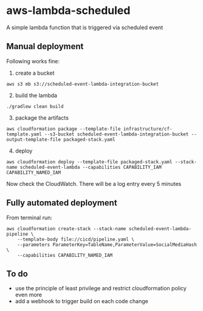 # aws-lambda-scheduled

A simple lambda function that is triggered via scheduled event

## Manual deployment

Following works fine:

1. create a bucket
```
aws s3 mb s3://scheduled-event-lambda-integration-bucket
```
2. build the lambda
```
./gradlew clean build
```
3. package the artifacts
```
aws cloudformation package --template-file infrastructure/cf-template.yaml --s3-bucket scheduled-event-lambda-integration-bucket --output-template-file packaged-stack.yaml
```
4. deploy
```
aws cloudformation deploy --template-file packaged-stack.yaml --stack-name scheduled-event-lambda --capabilities CAPABILITY_IAM CAPABILITY_NAMED_IAM
```

Now check the CloudWatch. There will be a log entry every 5 minutes

## Fully automated deployment

From terminal run:

```
aws cloudformation create-stack --stack-name scheduled-event-lambda-pipeline \
    --template-body file://cicd/pipeline.yaml \
    --parameters ParameterKey=TableName,ParameterValue=SocialMediaHash \
    --capabilities CAPABILITY_NAMED_IAM
```

## To do
- use the principle of least privilege and restrict cloudformation policy even more
- add a webhook to trigger build on each code change
